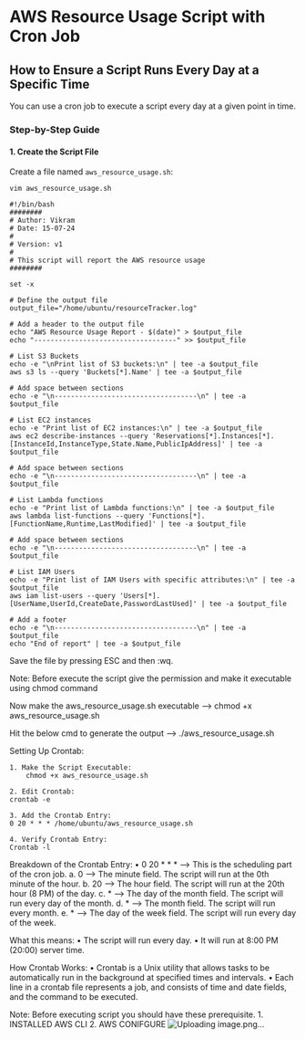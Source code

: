 # AWS Resource Usage Script with Cron Job

## How to Ensure a Script Runs Every Day at a Specific Time

You can use a cron job to execute a script every day at a given point in time.

### Step-by-Step Guide

#### 1. Create the Script File

Create a file named `aws_resource_usage.sh`:
```
vim aws_resource_usage.sh
```


```
#!/bin/bash
########
# Author: Vikram
# Date: 15-07-24
#
# Version: v1
#
# This script will report the AWS resource usage
########

set -x

# Define the output file
output_file="/home/ubuntu/resourceTracker.log"

# Add a header to the output file
echo "AWS Resource Usage Report - $(date)" > $output_file
echo "-----------------------------------" >> $output_file

# List S3 Buckets
echo -e "\nPrint list of S3 buckets:\n" | tee -a $output_file
aws s3 ls --query 'Buckets[*].Name' | tee -a $output_file

# Add space between sections
echo -e "\n-----------------------------------\n" | tee -a $output_file

# List EC2 instances
echo -e "Print list of EC2 instances:\n" | tee -a $output_file
aws ec2 describe-instances --query 'Reservations[*].Instances[*].[InstanceId,InstanceType,State.Name,PublicIpAddress]' | tee -a $output_file

# Add space between sections
echo -e "\n-----------------------------------\n" | tee -a $output_file

# List Lambda functions
echo -e "Print list of Lambda functions:\n" | tee -a $output_file
aws lambda list-functions --query 'Functions[*].[FunctionName,Runtime,LastModified]' | tee -a $output_file

# Add space between sections
echo -e "\n-----------------------------------\n" | tee -a $output_file

# List IAM Users
echo -e "Print list of IAM Users with specific attributes:\n" | tee -a $output_file
aws iam list-users --query 'Users[*].[UserName,UserId,CreateDate,PasswordLastUsed]' | tee -a $output_file

# Add a footer
echo -e "\n-----------------------------------\n" | tee -a $output_file
echo "End of report" | tee -a $output_file

```

Save the file by pressing ESC and then :wq.


Note: Before execute the script give the permission and make it executable using chmod command

Now make the aws_resource_usage.sh executable
--> chmod +x aws_resource_usage.sh

Hit the below cmd to generate the output 
--> ./aws_resource_usage.sh

Setting Up Crontab:

	1. Make the Script Executable:
        chmod +x aws_resource_usage.sh

	2. Edit Crontab:
	crontab -e
	
	3. Add the Crontab Entry:
	0 20 * * * /home/ubuntu/aws_resource_usage.sh
	
	4. Verify Crontab Entry:
	Crontab -l
	
	

Breakdown of the Crontab Entry:
	• 0 20 * * * --> This is the scheduling part of the cron job.
		a. 0 --> The minute field. The script will run at the 0th minute of the hour.
		b. 20 --> The hour field. The script will run at the 20th hour (8 PM) of the day.
		c. * --> The day of the month field. The script will run every day of the month.
		d. * --> The month field. The script will run every month.
		e. * --> The day of the week field. The script will run every day of the week.

What this means:
	• The script will run every day.
	• It will run at 8:00 PM (20:00) server time.


How Crontab Works:
	• Crontab is a Unix utility that allows tasks to be automatically run in the background at specified times and intervals.
	• Each line in a crontab file represents a job, and consists of time and date fields, and the command to be executed.


Note: Before executing script you should have these prerequisite. 
	1. INSTALLED AWS CLI
	2. AWS CONIFGURE 
![Uploading image.png…]()
